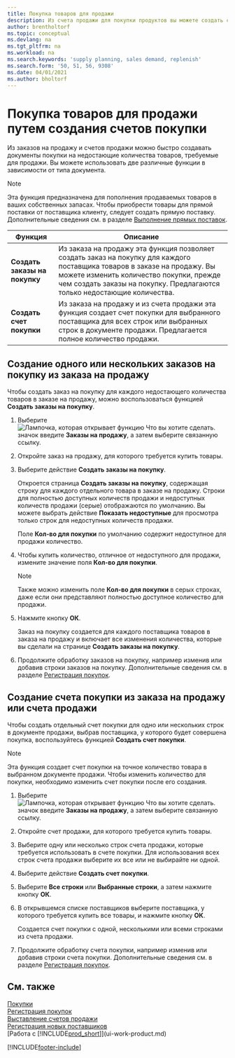 ```yaml
---
title: Покупка товаров для продажи
description: Из счета продажи для покупки продуктов вы можете создать счет покупки для поставщика.
author: brentholtorf
ms.topic: conceptual
ms.devlang: na
ms.tgt_pltfrm: na
ms.workload: na
ms.search.keywords: 'supply planning, sales demand, replenish'
ms.search.form: '50, 51, 56, 9308'
ms.date: 04/01/2021
ms.author: bholtorf
---
```

# Покупка товаров для продажи путем создания счетов покупки

Из заказов на продажу и счетов продажи можно быстро создавать документы покупки на недостающие количества товаров, требуемые для продажи. Вы можете использовать две различные функции в зависимости от типа документа.

> [!Note]
> Эта функция предназначена для пополнения продаваемых товаров в ваших собственных запасах. Чтобы приобрести товары для прямой поставки от поставщика клиенту, следует создать прямую поставку. Дополнительные сведения см. в разделе [Выполнение прямых поставок](sales-how-drop-shipment.md).   

|Функция|Описание|
|--------|-----------|
|**Создать заказы на покупку**|Из заказа на продажу эта функция позволяет создать заказ на покупку для каждого поставщика товаров в заказе на продажу. Вы можете изменить количество покупки, прежде чем создать заказы на покупку. Предлагаются только недостающие количества.
|**Создать счет покупки**|Из заказа на продажу и из счета продажи эта функция создает счет покупки для выбранного поставщика для всех строк или выбранных строк в документе продажи. Предлагается полное количество продажи.|

## Создание одного или нескольких заказов на покупку из заказа на продажу
Чтобы создать заказ на покупку для каждого недостающего количества товаров в заказе на продажу, можно воспользоваться функцией **Создать заказы на покупку**.

1. Выберите ![Лампочка, которая открывает функцию Что вы хотите сделать.](media/ui-search/search_small.png "Что вы хотите сделать") значок введите **Заказы на продажу**, а затем выберите связанную ссылку.
2. Откройте заказ на продажу, для которого требуется купить товары.
3. Выберите действие **Создать заказы на покупку**.

    Откроется страница **Создать заказы на покупку**, содержащая строку для каждого отдельного товара в заказе на продажу. Строки для полностью доступных количеств продажи и недоступных количеств продажи (серые) отображаются по умолчанию. Вы можете выбрать действие **Показать недоступные** для просмотра только строк для недоступных количеств продажи.

    Поле **Кол-во для покупки** по умолчанию содержит недоступное для продажи количество.
4. Чтобы купить количество, отличное от недоступного для продажи, измените значение поля **Кол-во для покупки**.

    > [!NOTE]  
    >   Также можно изменить поле **Кол-во для покупки** в серых строках, даже если они представляют полностью доступное количество для продажи.
5. Нажмите кнопку **ОК**.

    Заказ на покупку создается для каждого поставщика товаров в заказа на продажу и включает все изменения количества, которые вы сделали на странице **Создать заказы на покупку**.
7. Продолжите обработку заказов на покупку, например изменив или добавив строки заказов на покупку. Дополнительные сведения см. в разделе [Регистрация покупок](purchasing-how-record-purchases.md).


## Создание счета покупки из заказа на продажу или счета продажи
Чтобы создать отдельный счет покупки для одно или нескольких строк в документе продажи, выбрав поставщика, у которого будет совершена покупка, воспользуйтесь функцией **Создать счет покупки**.

> [!NOTE]  
>   Эта функция создает счет покупки на точное количество товара в выбранном документе продажи. Чтобы изменить количество для покупки, необходимо изменить счет покупки после его создания.  

1. Выберите ![Лампочка, которая открывает функцию Что вы хотите сделать.](media/ui-search/search_small.png "Что вы хотите сделать") значок введите **Заказы на продажу**, а затем выберите связанную ссылку.
2. Откройте счет продажи, для которого требуется купить товары.
3. Выберите одну или несколько строк счета продажи, которые требуется использовать в счете покупки. Для использования всех строк счета продажи выберите их все или не выбирайте ни одной.
4. Выберите действие **Создать счет покупки**.
5. Выберите **Все строки** или **Выбранные строки**, а затем нажмите кнопку **ОК**.  
6. В открывшемся списке поставщиков выберите поставщика, у которого требуется купить все товары, и нажмите кнопку **ОК**.

    Создается счет покупки с одной, несколькими или всеми строками из счета продажи.
7. Продолжите обработку счета покупки, например изменив или добавив строки счета покупки. Дополнительные сведения см. в разделе [Регистрация покупок](purchasing-how-record-purchases.md).

## См. также
[Покупки](purchasing-manage-purchasing.md)  
[Регистрация покупок](purchasing-how-record-purchases.md)  
[Выставление счетов продажи](sales-how-invoice-sales.md)  
[Регистрация новых поставщиков](purchasing-how-register-new-vendors.md)  
[Работа с [!INCLUDE[prod_short](includes/prod_short.md)]](ui-work-product.md)


[!INCLUDE[footer-include](includes/footer-banner.md)]